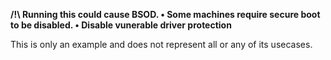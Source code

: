 **/!\ Running this could cause BSOD.
• Some machines require secure boot to be disabled.
• Disable vunerable driver protection**

This is only an example and does not represent all or any of its usecases.
